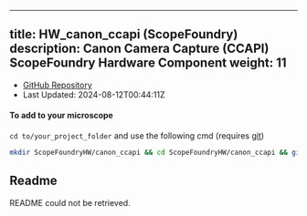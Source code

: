 
---
title: HW_canon_ccapi (ScopeFoundry)
description: Canon Camera Capture (CCAPI) ScopeFoundry Hardware Component
weight: 11
---
- [GitHub Repository](https://github.com/ScopeFoundry/HW_canon_ccapi)
- Last Updated: 2024-08-12T00:44:11Z

#### To add to your microscope 

`cd to/your_project_folder` and use the following cmd (requires [git](/docs/100_development/20_git/))

```bash
mkdir ScopeFoundryHW/canon_ccapi && cd ScopeFoundryHW/canon_ccapi && git init --initial-branch=master && git remote add upstream_ScopeFoundry https://github.com/ScopeFoundry/HW_canon_ccapi && git pull upstream_ScopeFoundry master && cd ../..
```

## Readme
README could not be retrieved.
